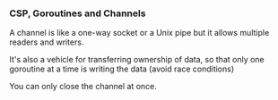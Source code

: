 ### CSP, Goroutines and Channels

A channel is like a one-way socket or a Unix pipe but it allows multiple readers and writers.

It's also a vehicle for transferring ownership of data, so that only one goroutine at a time is writing the data (avoid race conditions)

You can only close the channel at once.